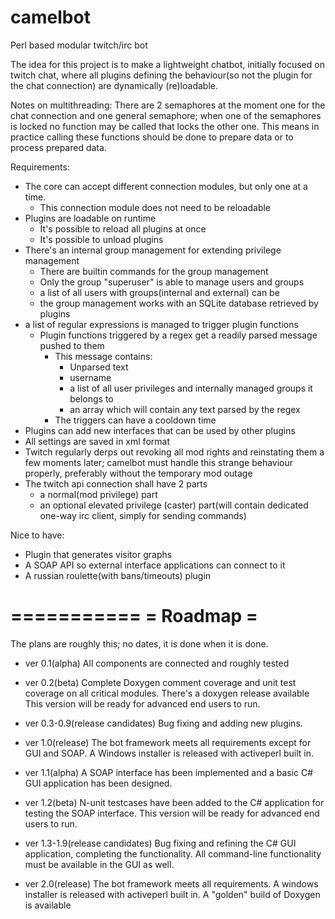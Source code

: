 camelbot
========

Perl based modular twitch/irc bot

The idea for this project is to make a lightweight chatbot, initially focused on twitch chat, where all plugins defining the behaviour(so not the plugin for the chat connection) are dynamically (re)loadable.

Notes on multithreading:
There are 2 semaphores at the moment one for the chat connection and one general semaphore; when one of the semaphores is locked no function may be called that locks the other one.
This means in practice calling these functions should be done to prepare data or to process prepared data.


Requirements:
* The core can accept different connection modules, but only one at a time.
  * This connection module does not need to be reloadable
* Plugins are loadable on runtime
  * It's possible to reload all plugins at once
  * It's possible to unload plugins
* There's an internal group management for extending privilege management
  * There are builtin commands for the group management
  * Only the group "superuser" is able to manage users and groups
  * a list of all users with groups(internal and external) can be 
  * the group management works with an SQLite database
retrieved by plugins
* a list of regular expressions is managed to trigger plugin functions
  * Plugin functions triggered by a regex get a readily parsed message pushed to them
    * This message contains:
      * Unparsed text
      * username
      * a list of all user privileges and internally managed groups it belongs to
      * an array which will contain any text parsed by the regex
    * The triggers can have a cooldown time
* Plugins can add new interfaces that can be used by other plugins
* All settings are saved in xml format
* Twitch regularly derps out revoking all mod rights and reinstating them a few moments later; camelbot  must handle this strange behaviour properly, preferably without the temporary mod outage
* The twitch api connection shall have 2 parts
  * a normal(mod privilege) part
  * an optional elevated privilege (caster) part(will contain dedicated one-way irc client, simply for sending commands)

Nice to have:
* Plugin that generates visitor graphs
* A SOAP API so external interface applications can connect to it
* A russian roulette(with bans/timeouts) plugin


===========
= Roadmap =
===========

The plans are roughly this; no dates, it is done when it is done.

* ver 0.1(alpha)
All components are connected and roughly tested

* ver 0.2(beta)
Complete Doxygen comment coverage and unit test coverage on all critical modules.
There's a doxygen release available 
This version will be ready for advanced end users to run.

* ver 0.3-0.9(release candidates)
Bug fixing and adding new plugins.

* ver 1.0(release)
The bot framework meets all requirements except for GUI and SOAP.
A Windows installer is released with activeperl built in.

* ver 1.1(alpha)
A SOAP interface has been implemented and a basic C# GUI application has been designed.

* ver 1.2(beta)
N-unit testcases have been added to the C# application for testing the SOAP interface.
This version will be ready for advanced end users to run.

* ver 1.3-1.9(release candidates)
Bug fixing and refining the C# GUI application, completing the functionality.
All command-line functionality must be available in the GUI as well.

* ver 2.0(release)
The bot framework meets all requirements.
A windows installer is released with activeperl built in.
A "golden" build of Doxygen is available
